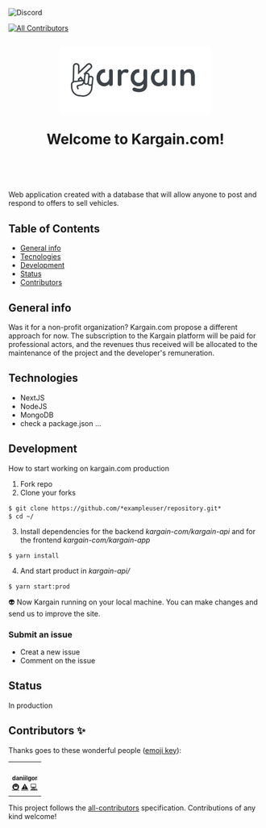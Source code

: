 ![Discord](https://img.shields.io/discord/757632394504175736?color=%236ba9ee&label=%23kargain-com&logo=discord&style=flat-square)
<!-- ALL-CONTRIBUTORS-BADGE:START - Do not remove or modify this section -->
[![All Contributors](https://img.shields.io/badge/all_contributors-1-orange.svg?style=flat-square)](#contributors-)
<!-- ALL-CONTRIBUTORS-BADGE:END -->

<h1 align="center" style="margin-top: 1em; margin-bottom: 3em;">
  <p><a href="https://kargain.com"><img alt="kargain logo" src="./images/Kargain_logo_gris-01.png" alt="kargain.com" width="300"></a></p>
  <p>Welcome to Kargain.com!</p>
</h1>

Web application created with a database that will allow anyone to post and respond to offers to sell vehicles.


## Table of Contents
* [General info](#general-info)
* [Tecnologies](#technologies)
* [Development](#development)
* [Status](#status)
* [Contributors](#contributors)


## General info
Was it for a non-profit organization?
Kargain.com propose a different approach for now.
The subscription to the Kargain platform will be paid for professional actors, and the revenues thus received will be allocated to the maintenance of the project and the developer's remuneration.


## Technologies
* NextJS
* NodeJS
* MongoDB
* check a package.json ...


## Development
How to start working on kargain.com production

1. Fork repo
2. Clone your forks
```
$ git clone https://github.com/*exampleuser/repository.git*
$ cd ~/
```
3. Install dependencies for the backend *kargain-com/kargain-api* and for the frontend *kargain-com/kargain-app*
```
$ yarn install
```
4. And start product in *kargain-api/*
```
$ yarn start:prod
```
👽 Now Kargain running on your local machine. You can make changes and send us to improve the site.

### Submit an issue
 * Creat a new issue
 * Comment on the issue


## Status
In production

## Contributors ✨

Thanks goes to these wonderful people ([emoji key](https://allcontributors.org/docs/en/emoji-key)):

<!-- ALL-CONTRIBUTORS-LIST:START - Do not remove or modify this section -->
<!-- prettier-ignore-start -->
<!-- markdownlint-disable -->
<table>
  <tr>
    <td align="center"><a href="https://github.com/daniilgor"><img src="https://avatars1.githubusercontent.com/u/20680290?v=4" width="100px;" alt=""/><br /><sub><b>daniilgor</b></sub></a><br /><a href="#infra-daniilgor" title="Infrastructure (Hosting, Build-Tools, etc)">🚇</a> <a href="https://github.com/kargainworld/kargain-com/commits?author=daniilgor" title="Tests">⚠️</a> <a href="https://github.com/kargainworld/kargain-com/commits?author=daniilgor" title="Code">💻</a></td>
  </tr>
</table>

<!-- markdownlint-enable -->
<!-- prettier-ignore-end -->
<!-- ALL-CONTRIBUTORS-LIST:END -->

This project follows the [all-contributors](https://github.com/all-contributors/all-contributors) specification. Contributions of any kind welcome!